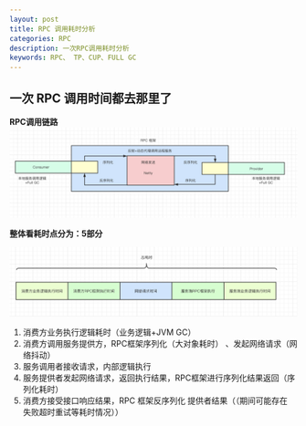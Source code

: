 ```yaml
---
layout: post
title: RPC 调用耗时分析
categories: RPC
description: 一次RPC调用耗时分析 
keywords: RPC、 TP、CUP、FULL GC
---
```


## 一次 RPC 调用时间都去那里了

**RPC调用链路**
<img src="/images/posts/rpc/rpc-time-cost.png" />

**整体看耗时点分为：5部分**

<img src="/images/posts/rpc/rpc-sum.png"   />

1. 消费方业务执行逻辑耗时（业务逻辑+JVM GC）
2. 消费方调用服务提供方，RPC框架序列化（大对象耗时） 、发起网络请求（网络抖动）
3. 服务调用者接收请求，内部逻辑执行
4. 服务提供者发起网络请求，返回执行结果，RPC框架进行序列化结果返回（序列化耗时）
5. 消费方接受接口响应结果，RPC 框架反序列化 提供者结果（（期间可能存在 失败超时重试等耗时情况））



